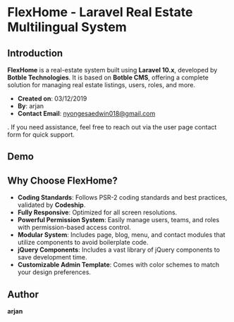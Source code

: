 # FlexHome - Laravel Real Estate Multilingual System

## Introduction
**FlexHome** is a real-estate system built using **Laravel 10.x**, developed by **Botble Technologies**. It is based on **Botble CMS**, offering a complete solution for managing real estate listings, users, roles, and more.

- **Created on**: 03/12/2019  
- **By**: arjan 
- **Contact Email**: nyongesaedwin018@gmail.com

. If you need assistance, feel free to reach out via the user page contact form for quick support.

## Demo



## Why Choose FlexHome?

- **Coding Standards**: Follows PSR-2 coding standards and best practices, validated by **Codeship**.
- **Fully Responsive**: Optimized for all screen resolutions.
- **Powerful Permission System**: Easily manage users, teams, and roles with permission-based access control.
- **Modular System**: Includes page, blog, menu, and contact modules that utilize components to avoid boilerplate code.
- **jQuery Components**: Includes a vast library of jQuery components to save development time.
- **Customizable Admin Template**: Comes with color schemes to match your design preferences.

## Author
**arjan**  


